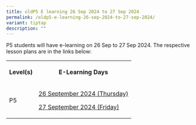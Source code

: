 ```yaml
---
title: oldP5 E learning 26 Sep 2024 to 27 Sep 2024
permalink: /oldp5-e-learning-26-sep-2024-to-27-sep-2024/
variant: tiptap
description: ""
---
```

<p>P5 students will have e-learning on 26 Sep to 27 Sep 2024. The respective
lesson plans are in the links below:</p>
<table style="minWidth: 50px">
<colgroup>
<col>
<col>
</colgroup>
<tbody>
<tr>
<th rowspan="1" colspan="1">
<p>Level(s)</p>
</th>
<th rowspan="1" colspan="1">
<p>E-Learning Days</p>
</th>
</tr>
<tr>
<td rowspan="1" colspan="1">
<p>P5</p>
</td>
<td rowspan="1" colspan="1">
<p><a href="/files/P5__E_Learning_2024_Day_1_Lesson_Plans_for_26_Sept.pdf" rel="noopener noreferrer nofollow" target="_blank">26 September 2024 (Thursday)</a>
</p>
<p><a href="/files/P5__E_Learning_2024_Day_2_Lesson_Plans_for_27_Sept.pdf" rel="noopener noreferrer nofollow" target="_blank">27 September 2024 (Friday)</a>
</p>
</td>
</tr>
</tbody>
</table>
<p></p>
<p></p>